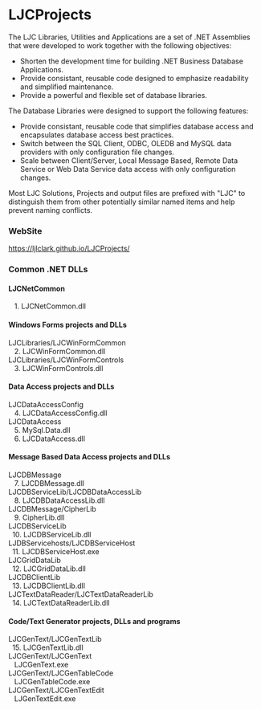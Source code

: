 # LJCProjects
The LJC Libraries, Utilities and Applications are a set of .NET Assemblies that were developed to work together with the following objectives:
  * Shorten the development time for building .NET Business Database Applications.
  * Provide consistant, reusable code designed to emphasize readability and simplified maintenance.
  * Provide a powerful and flexible set of database libraries.

The Database Libraries were designed to support the following features:
  * Provide consistant, reusable code that simplifies database access and encapsulates database access best practices.
  * Switch between the SQL Client, ODBC, OLEDB and MySQL data providers with only configuration file changes.
  * Scale between Client/Server, Local Message Based, Remote Data Service or Web Data Service data access with only configuration changes.

Most LJC Solutions, Projects and output files are prefixed with "LJC" to distinguish them from other potentially similar named items and help prevent naming conflicts.

### WebSite
https://ljlclark.github.io/LJCProjects/

### Common .NET DLLs  

#### LJCNetCommon  
&nbsp;&nbsp; 1. LJCNetCommon.dll

#### Windows Forms projects and DLLs  
LJCLibraries/LJCWinFormCommon  
&nbsp;&nbsp; 2. LJCWinFormCommon.dll  
LJCLibraries/LJCWinFormControls  
&nbsp;&nbsp; 3. LJCWinFormControls.dll  

#### Data Access projects and DLLs  
LJCDataAccessConfig  
&nbsp;&nbsp; 4. LJCDataAccessConfig.dll  
LJCDataAccess  
&nbsp;&nbsp; 5. MySql.Data.dll  
&nbsp;&nbsp; 6. LJCDataAccess.dll  

#### Message Based Data Access projects and DLLs  
LJCDBMessage  
&nbsp;&nbsp; 7. LJCDBMessage.dll  
LJCDBServiceLib/LJCDBDataAccessLib  
&nbsp;&nbsp; 8. LJCDBDataAccessLib.dll  
LJCDBMessage/CipherLib  
&nbsp;&nbsp; 9. CipherLib.dll  
LJCDBServiceLib  
&nbsp;&nbsp;10. LJCDBServiceLib.dll  
LJDBServicehosts/LJCDBServiceHost  
&nbsp;&nbsp;11. LJCDBServiceHost.exe  
LJCGridDataLib  
&nbsp;&nbsp;12. LJCGridDataLib.dll  
LJCDBClientLib  
&nbsp;&nbsp;13. LJCDBClientLib.dll  
LJCTextDataReader/LJCTextDataReaderLib  
&nbsp;&nbsp;14. LJCTextDataReaderLib.dll  

#### Code/Text Generator projects, DLLs and programs  
LJCGenText/LJCGenTextLib  
&nbsp;&nbsp;15. LJCGenTextLib.dll  
LJCGenText/LJCGenText  
&nbsp;&nbsp; LJCGenText.exe  
LJCGenText/LJCGenTableCode  
&nbsp;&nbsp; LJCGenTableCode.exe  
LJCGenText/LJCGenTextEdit  
&nbsp;&nbsp; LJGenTextEdit.exe  
